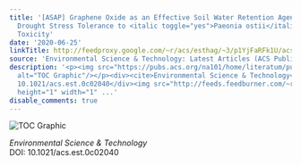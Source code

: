 ```yaml
---
title: '[ASAP] Graphene Oxide as an Effective Soil Water Retention Agent Can Confer
  Drought Stress Tolerance to <italic toggle="yes">Paeonia ostii</italic> without
  Toxicity'
date: '2020-06-25'
linkTitle: http://feedproxy.google.com/~r/acs/esthag/~3/p1YjFaRFk1U/acs.est.0c02040
source: 'Environmental Science & Technology: Latest Articles (ACS Publications)'
description: '<p><img src="https://pubs.acs.org/na101/home/literatum/publisher/achs/journals/content/esthag/0/esthag.ahead-of-print/acs.est.0c02040/20200625/images/medium/es0c02040_0009.gif"
  alt="TOC Graphic"/></p><div><cite>Environmental Science & Technology</cite></div><div>DOI:
  10.1021/acs.est.0c02040</div><img src="http://feeds.feedburner.com/~r/acs/esthag/~4/p1YjFaRFk1U"
  height="1" width="1" ...'
disable_comments: true
---
```

<p><img src="https://pubs.acs.org/na101/home/literatum/publisher/achs/journals/content/esthag/0/esthag.ahead-of-print/acs.est.0c02040/20200625/images/medium/es0c02040_0009.gif" alt="TOC Graphic"/></p><div><cite>Environmental Science & Technology</cite></div><div>DOI: 10.1021/acs.est.0c02040</div><img src="http://feeds.feedburner.com/~r/acs/esthag/~4/p1YjFaRFk1U" height="1" width="1" ...
